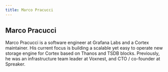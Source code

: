 ```yaml
---
title: Marco Pracucci
---
```


## Marco Pracucci

Marco Pracucci is a software engineer at Grafana Labs and a Cortex maintainer. His current focus is building a scalable yet easy to operate new storage engine for Cortex based on Thanos and TSDB blocks. Previously, he was an infrastructure team leader at Voxnest, and CTO / co-founder at Spreaker.
